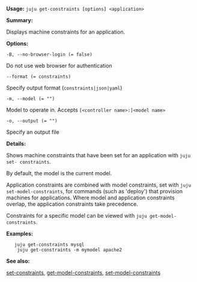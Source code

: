 **Usage:** `juju get-constraints [options] <application>`

**Summary:**

Displays machine constraints for an application.

**Options:**

`-B, --no-browser-login (= false)`

Do not use web browser for authentication

`--format (= constraints)`

Specify output format (`constraints|json|yaml`)

`-m, --model (= "")`

Model to operate in. Accepts `[<controller name>:]<model name>`

`-o, --output (= "")`

Specify an output file

**Details:**

Shows machine constraints that have been set for an application with `juju set- constraints`.

By default, the model is the current model.

Application constraints are combined with model constraints, set with `juju set-model-constraints`, for commands (such as 'deploy') that provision machines for applications. Where model and application constraints overlap, the application constraints take precedence.

Constraints for a specific model can be viewed with `juju get-model- constraints`.

**Examples:**

       juju get-constraints mysql
        juju get-constraints -m mymodel apache2
**See also:**

[set-constraints](https://discourse.jujucharms.com/t/command-set-constraints/1807), [get-model-constraints](https://discourse.jujucharms.com/t/command-get-model-constraints/1725), [set-model-constraints](https://discourse.jujucharms.com/t/command-set-model-constraints/1813)
